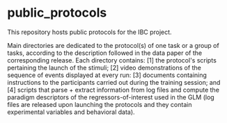# public_protocols
This repository hosts public protocols for the IBC project.

Main directories are dedicated to the protocol(s) of one task or a group of tasks, according to the description followed in the data paper of the corresponding release. Each directory contains: [1] the protocol's scripts pertaining the launch of the stimuli; [2] video demonstrations of the sequence of events displayed at every run: [3] documents containing instructions to the participants carried out during the training session; and [4] scripts that parse + extract information from log files and compute the paradigm descriptors of the regressors-of-interest used in the GLM (log files are released upon launching the protocols and they contain experimental variables and behavioral data).
